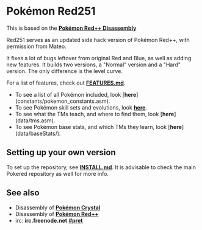 # Pokémon Red251

This is based on the [**Pokémon Red++ Disassembly**][pokered++]

Red251 serves as an updated side hack version of Pokémon Red++, with permission from Mateo.

It fixes a lot of bugs leftover from original Red and Blue, as well as adding new features.
It builds two versions, a "Normal" version and a "Hard" version. The only difference is the level curve.

For a list of features, check out [**FEATURES.md**](FEATURES.md).

* To see a list of all Pokémon included, look [**here**] (constants/pokemon_constants.asm).
* To see Pokémon skill sets and evolutions, look [**here**](data/evos_moves.asm).
* To see what the TMs teach, and where to find them, look [**here**] (data/tms.asm).
* To see Pokémon base stats, and which TMs they learn, look [**here**] (data/baseStats/).



## Setting up your own version

To set up the repository, see [**INSTALL.md**](INSTALL.md).
It is advisable to check the main Pokered repository as well for more info.



## See also

* Disassembly of [**Pokémon Crystal**][pokecrystal]
* Disassembly of [**Pokémon Red++**][pokered++]
* irc: **irc.freenode.net** [**#pret**][irc]

[pokered]: http://github.com/pret/pokered
[pokered++]: https://github.com/TheFakeMateo/RedPlusPlus
[pokecrystal]: https://github.com/kanzure/pokecrystal
[irc]: https://kiwiirc.com/client/irc.freenode.net/?#pret
